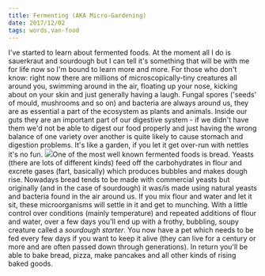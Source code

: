 ```yaml
---
title: Fermenting (AKA Micro-Gardening)
date: 2017/12/02
tags: words,van-food
---
```


I've started to learn about fermented foods. At the moment all I do is sauerkraut and sourdough but I can tell it's something that will be with me for life now so I'm bound to learn more and more. For those who don't know: right now there are millions of microscopically-tiny creatures all around you, swimming around in the air, floating up your nose, kicking about on your skin and just generally having a laugh. Fungal spores ('seeds' of mould, mushrooms and so on) and bacteria are always around us, they are as essential a part of the ecosystem as plants and animals. Inside our guts they are an important part of our digestive system - if we didn't have them we'd not be able to digest our food properly and just having the wrong balance of one variety over another is quite likely to cause stomach and digestion problems. It's like a garden, if you let it get over-run with nettles it's no fun. ![](/wp-content/uploads/2017/12/IMG_20171123_121638.jpg)One of the most well known fermented foods is bread. Yeasts (there are lots of different kinds) feed off the carbohydrates in flour and excrete gases (fart, basically) which produces bubbles and makes dough rise. Nowadays bread tends to be made with commercial yeasts but originally (and in the case of sourdough) it was/is made using natural yeasts and bacteria found in the air around us. If you mix flour and water and let it sit, these microorganisms will settle in it and get to munching. With a little control over conditions (mainly temperature) and repeated additions of flour and water, over a few days you'll end up with a frothy, bubbling, soupy creature called a _sourdough starter_. You now have a pet which needs to be fed every few days if you want to keep it alive (they can live for a century or more and are often passed down through generations). In return you'll be able to bake bread, pizza, make pancakes and all other kinds of rising baked goods.
